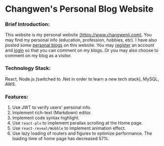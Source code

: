 # Changwen's Personal Blog Website

### Brief Introduction:

This website is my personal website [(https://www.changwenli.com)](https://www.changwenli.com). You may find my personal info (education, profession, hobbies, etc). I have also posted some [personal blogs](www.changwenli.com/blogs) on this website. You may [register](www.changwenli.com/register) an account and [login](www.changwenli.com/login) so that you can comment on my blogs. Or you may also choose to comment on my blog as a visitor.

### Technology Stack:

React, Node.js (switched to .Net in order to learn a new tech stack), MySQL, AWS.

### Features:

1. Use JWT to verify users' personal info.
2. Implement rich-text (Markdown) editor.
3. Implement code syntax highlight.
4. Use `react-plx` to implement parallax scrolling at the Home page.
5. Use `react-reveal/Wobble` to implement animation effect.
6. Use lazy loading of routers and figures to optimize performance. The loading time of home page has decreased 57%.
